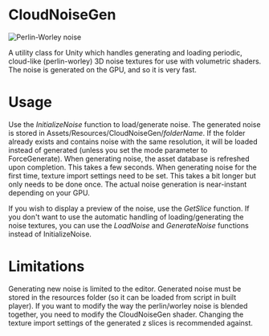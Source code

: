 # CloudNoiseGen
<img src="http://fewes.se/img/PerlinWorley.jpg" alt="Perlin-Worley noise"></img>

A utility class for Unity which handles generating and loading periodic, cloud-like (perlin-worley) 3D noise textures for use with volumetric shaders. The noise is generated on the GPU, and so it is very fast.

# Usage
Use the <i>InitializeNoise</i> function to load/generate noise.
The generated noise is stored in Assets/Resources/CloudNoiseGen/<i>folderName</i>.
If the folder already exists and contains noise with the same resolution, it will be loaded instead of generated (unless you set the mode parameter to ForceGenerate).
When generating noise, the asset database is refreshed upon completion. This takes a few seconds. When generating noise for the first time, texture import settings need to be set. This takes a bit longer but only needs to be done once. The actual noise generation is near-instant depending on your GPU.
  
If you wish to display a preview of the noise, use the <i>GetSlice</i> function.
If you don't want to use the automatic handling of loading/generating the noise textures, you can use the <i>LoadNoise</i> and <i>GenerateNoise</i> functions instead of InitializeNoise.
  
# Limitations
Generating new noise is limited to the editor.
Generated noise must be stored in the resources folder (so it can be loaded from script in built player).
If you want to modify the way the perlin/worley noise is blended together, you need to modify the CloudNoiseGen shader.
Changing the texture import settings of the generated z slices is recommended against.
